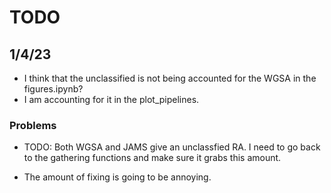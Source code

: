 # TODO

## 1/4/23

- I think that the unclassified is not being accounted for the WGSA in the figures.ipynb? 
- I am accounting for it in the plot_pipelines.

### Problems
- TODO: Both WGSA and JAMS give an unclassfied RA. I need to go back to the gathering functions and make sure it grabs this amount.

- The amount of fixing is going to be annoying.